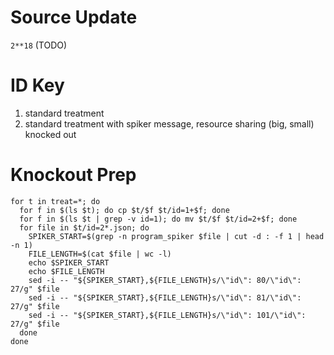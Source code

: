 # Source Update

`2**18` (TODO)

# ID Key

1. standard treatment
2. standard treatment with spiker message, resource sharing (big, small) knocked out

# Knockout Prep

```
for t in treat=*; do
  for f in $(ls $t); do cp $t/$f $t/id=1+$f; done
  for f in $(ls $t | grep -v id=1); do mv $t/$f $t/id=2+$f; done
  for file in $t/id=2*.json; do
    SPIKER_START=$(grep -n program_spiker $file | cut -d : -f 1 | head -n 1)
    FILE_LENGTH=$(cat $file | wc -l)
    echo $SPIKER_START
    echo $FILE_LENGTH
    sed -i -- "${SPIKER_START},${FILE_LENGTH}s/\"id\": 80/\"id\": 27/g" $file
    sed -i -- "${SPIKER_START},${FILE_LENGTH}s/\"id\": 81/\"id\": 27/g" $file
    sed -i -- "${SPIKER_START},${FILE_LENGTH}s/\"id\": 101/\"id\": 27/g" $file
  done
done
```
